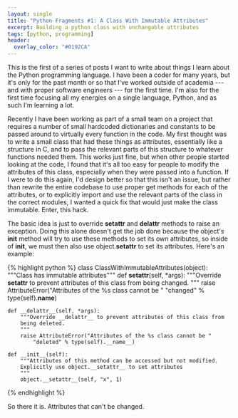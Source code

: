 ```yaml
---
layout: single
title: "Python Fragments #1: A Class With Immutable Attributes"
excerpt: Building a python class with unchangable attributes
tags: [python, programming]
header:
  overlay_color: "#0192CA"
---
```


This is the first of a series of posts I want to write about things I learn about the Python programming language. I have been a coder for many years, but it's only for the past month or so that I've worked outside of academia --- and with proper software engineers --- for the first time. I'm also for the first time focusing all my energies on a single language, Python, and as such I'm learning a lot.

Recently I have been working as part of a small team on a project that requires a number of small hardcoded dictionaries and constants to be passed around to virtually every function in the code. My first thought was to write a small class that had these things as attributes, essentially like a structure in C, and to pass the relevant parts of this structure to whatever functions needed them. This works just fine, but when other people started looking at the code, I found that it's all too easy for people to modify the attributes of this class, especially when they were passed into a function. If I were to do this again, I'd design better so that this isn't an issue, but rather than rewrite the entire codebase to use proper get methods for each of the attributes, or to explicitly import and use the relevant parts of the class in the correct modules, I wanted a quick fix that would just make the class immutable. Enter, this hack.

The basic idea is just to override __setattr__ and __delattr__ methods to raise an exception. Doing this alone doesn't get the job done because the object's __init__ method will try to use these methods to set its own attributes, so inside of __init__, we must then also use object.__setattr__ to set its attributes. Here's an example:

{% highlight python %}
class ClassWithImmutableAttributes(object):
    """Class has immutable attributes"""
    def __setattr__(self, *args):
        """Override __setattr__ to prevent attributes of this class from
        being changed.
        """
        raise AttributeError("Attributes of the %s class cannot be "
            "changed" % type(self).__name__)

    def __delattr__(self, *args):
        """Override __delattr__ to prevent attributes of this class from
        being deleted.
        """
        raise AttributeError("Attributes of the %s class cannot be "
            "deleted" % type(self).__name__)

    def __init__(self):
        """Attributes of this method can be accessed but not modified.
        Explicitly use object.__setattr__ to set attributes
        """
        object.__setattr__(self, "x", 1)
{% endhighlight %}

So there it is. Attributes that can't be changed.
